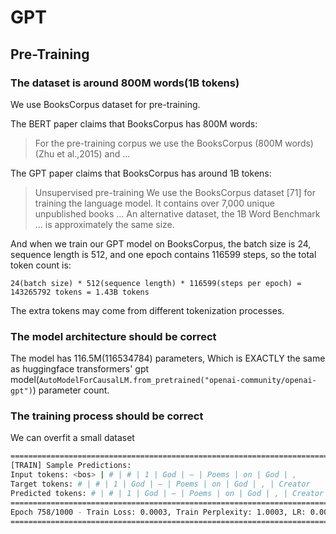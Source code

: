 # GPT



## Pre-Training

### The dataset is around 800M words(1B tokens)

We use BooksCorpus dataset for pre-training.

The BERT paper claims that BooksCorpus has 800M words:
> For the pre-training corpus we use the BooksCorpus (800M words) (Zhu et al.,2015) and ...

The GPT paper claims that BooksCorpus has around 1B tokens:
> Unsupervised pre-training We use the BooksCorpus dataset [71] for training the language model. 
> It contains over 7,000 unique unpublished books ... An alternative dataset, the 1B Word Benchmark ... is approximately the same size.

And when we train our GPT model on BooksCorpus, the batch size is 24, sequence length is 512, and one epoch contains 116599 steps, so the total token count is:
```
24(batch size) * 512(sequence length) * 116599(steps per epoch) = 143265792 tokens = 1.43B tokens
```
The extra tokens may come from different tokenization processes.


### The model architecture should be correct

The model has 116.5M(116534784) parameters, Which is EXACTLY the same as huggingface transformers' gpt model(`AutoModelForCausalLM.from_pretrained("openai-community/openai-gpt")`) parameter count. 


### The training process should be correct

We can overfit a small dataset

```bash
====================================================================================================
[TRAIN] Sample Predictions:
Input tokens: <bos> | # | # | 1 | God | – | Poems | on | God | ,
Target tokens: # | # | 1 | God | – | Poems | on | God | , | Creator
Predicted tokens: # | # | 1 | God | – | Poems | on | God | , | Creator
====================================================================================================
Epoch 758/1000 - Train Loss: 0.0003, Train Perplexity: 1.0003, LR: 0.000100, 
====================================================================================================
```
